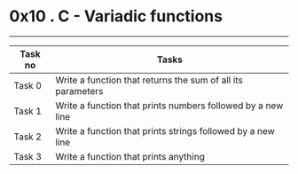 # 0x10 . C - Variadic functions
---
|Task no |Tasks	|
|--------|------|
|Task 0  |Write a function that returns the sum of all its parameters|
|Task 1  |Write a function that prints numbers followed by a new line|
|Task 2  |Write a function that prints strings followed by a new line|
|Task 3  |Write a function that prints anything|

